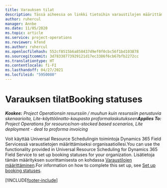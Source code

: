 ```yaml
---
title: Varauksen tilat
description: Tässä aiheessa on linkki tietoihin varaustilojen määrittämisestä Project Operationsissa.
author: ruhercul
manager: Annbe
ms.date: 11/05/2020
ms.topic: article
ms.service: project-operations
ms.reviewer: kfend
ms.author: ruhercul
ms.openlocfilehash: 552cf8515b6a858437d9ef0f0cbc56f1bd103878
ms.sourcegitcommit: 3d78338773929121d17ec3386f6cb67bfb2272cc
ms.translationtype: HT
ms.contentlocale: fi-FI
ms.lasthandoff: 04/27/2021
ms.locfileid: "5950080"
---
```

# <a name="booking-statuses"></a><span data-ttu-id="68f83-103">Varauksen tilat</span><span class="sxs-lookup"><span data-stu-id="68f83-103">Booking statuses</span></span>

<span data-ttu-id="68f83-104">_**Koskee:** Project Operationsin resurssiin / muuhun kuin resurssiin perustuvia skenaarioita, Lite-käyttöönotto-kaupasta proformalaskutukseen_</span><span class="sxs-lookup"><span data-stu-id="68f83-104">_**Applies To:** Project Operations for resource/non-stocked based scenarios, Lite deployment - deal to proforma invoicing_</span></span>

<span data-ttu-id="68f83-105">Voit käyttää Universal Resource Schedulingin toimintoja Dynamics 365 Field Servicessä varaustietojen määrittämiseksi organisaatiollesi.</span><span class="sxs-lookup"><span data-stu-id="68f83-105">You can use the functionality provided in Universal Resource Scheduling for Dynamics 365 Field Service to set up booking statuses for your organization.</span></span> <span data-ttu-id="68f83-106">Lisätietoja tämän määrityksen suorittamisesta on kohdassa [Varaustilojen määrittäminen](/dynamics365/field-service/set-up-booking-statuses).</span><span class="sxs-lookup"><span data-stu-id="68f83-106">For information on how to complete this set up, see [Set up booking statuses](/dynamics365/field-service/set-up-booking-statuses).</span></span>


[!INCLUDE[footer-include](../includes/footer-banner.md)]
